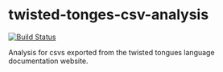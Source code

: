 # twisted-tonges-csv-analysis

[![Build Status](https://travis-ci.org/sarum90/twisted-tonges-csv-analysis.svg?branch=master)](https://travis-ci.org/sarum90/twisted-tonges-csv-analysis)

Analysis for csvs exported from the twisted tongues language documentation website.
